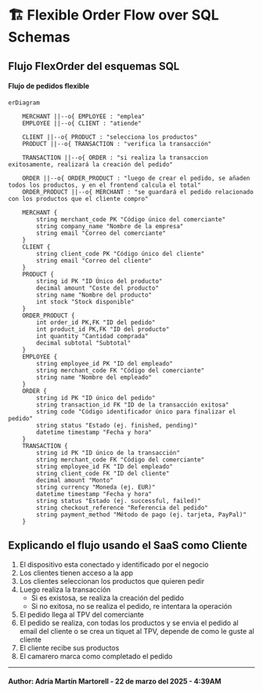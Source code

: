 
# 🏗️ Flexible Order Flow over SQL Schemas


## Flujo FlexOrder del esquemas SQL
#### Flujo de pedidos flexible
```mermaid
erDiagram
    
    MERCHANT ||--o{ EMPLOYEE : "emplea"
    EMPLOYEE ||--o{ CLIENT : "atiende"
    
    CLIENT ||--o{ PRODUCT : "selecciona los productos"
    PRODUCT ||--o{ TRANSACTION : "verifica la transacción"

    TRANSACTION ||--o{ ORDER : "si realiza la transaccion exitosamente, realizará la creación del pedido"

    ORDER ||--o{ ORDER_PRODUCT : "luego de crear el pedido, se añaden todos los productos, y en el frontend calcula el total"
    ORDER_PRODUCT ||--o{ MERCHANT : "se guardará el pedido relacionado con los productos que el cliente compro"

    MERCHANT {
        string merchant_code PK "Código único del comerciante"
        string company_name "Nombre de la empresa"
        string email "Correo del comerciante"
    }
    CLIENT {
        string client_code PK "Código único del cliente"
        string email "Correo del cliente"
    }
    PRODUCT {
        string id PK "ID Único del producto"
        decimal amount "Coste del producto"
        string name "Nombre del producto"
        int stock "Stock disponible"
    }
    ORDER_PRODUCT {
        int order_id PK,FK "ID del pedido"
        int product_id PK,FK "ID del producto"
        int quantity "Cantidad comprada"
        decimal subtotal "Subtotal"
    }
    EMPLOYEE {
        string employee_id PK "ID del empleado"
        string merchant_code FK "Código del comerciante"
        string name "Nombre del empleado"
    }
    ORDER {
        string id PK "ID único del pedido"
        string transaction_id FK "ID de la transacción exitosa"
        string code "Código identificador único para finalizar el pedido"
        string status "Estado (ej. finished, pending)"
        datetime timestamp "Fecha y hora"
    }
    TRANSACTION {
        string id PK "ID único de la transacción"
        string merchant_code FK "Código del comerciante"
        string employee_id FK "ID del empleado"
        string client_code FK "ID del cliente"
        decimal amount "Monto"
        string currency "Moneda (ej. EUR)"
        datetime timestamp "Fecha y hora"
        string status "Estado (ej. successful, failed)"
        string checkout_reference "Referencia del pedido"
        string payment_method "Método de pago (ej. tarjeta, PayPal)"
    }
```

## Explicando el flujo usando el SaaS como Cliente

1. El dispositivo esta conectado y identificado por el negocio
2. Los clientes tienen acceso a la app
3. Los clientes seleccionan los productos que quieren pedir
4. Luego realiza la transacción
   - Si es existosa, se realiza la creación del pedido
   - Si no exitosa, no se realiza el pedido, re intentara la operación
5. El pedido llega al TPV del comerciante
6. El pedido se realiza, con todas los productos y se envia el pedido al email del cliente o se crea un tiquet al TPV, depende de como le guste al cliente
7. El cliente recibe sus productos
8. El camarero marca como completado el pedido


---
#### Author: Adría Martín Martorell - 22 de marzo del 2025 - 4:39AM